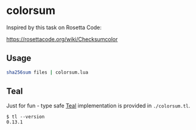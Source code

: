 # colorsum

Inspired by this task on Rosetta Code:

https://rosettacode.org/wiki/Checksumcolor

## Usage

```sh
sha256sum files | colorsum.lua
```

## Teal

Just for fun - type safe [Teal][Teal] implementation is provided in
`./colorsum.tl`.

```
$ tl --version
0.13.1
```

[Teal]: https://github.com/teal-language/tl
